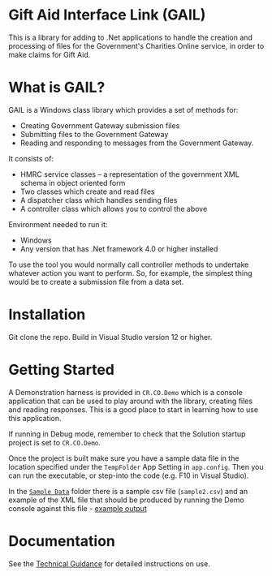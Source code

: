 # Gift Aid Interface Link (GAIL)

This is a library for adding to .Net applications to handle the creation and processing of files for the Government's Charities Online service, in order to make claims for Gift Aid.

# What is GAIL?

GAIL is a Windows class library which provides a set of methods for:
-	Creating Government Gateway submission files 
-	Submitting files to the Government Gateway 
-	Reading and responding to messages from the Government Gateway.

It consists of:
-	HMRC service classes – a representation of the government XML schema in object oriented form
-	Two classes which create and read files
-	A dispatcher class which handles sending files
-	A controller class which allows you to control the above

Environment needed to run it:
-	Windows
-	Any version that has .Net framework 4.0 or higher installed

To use the tool you would normally call controller methods to undertake whatever action you want to perform.  So, for example, the simplest thing would be to create a submission file from a data set.

# Installation

Git clone the repo. Build in Visual Studio version 12 or higher.

# Getting Started

A Demonstration harness is provided in `CR.CO.Demo` which is a console application that can be used to play around with the library, creating files and reading responses. This is a good place to start in learning how to use this application.

If running in Debug mode, remember to check that the Solution startup project is set to `CR.CO.Demo`.

Once the project is built make sure you have a sample data file in the location specified under the `TempFolder` App Setting in `app.config`. Then you can run the executable, or step-into the code (e.g. F10 in Visual Studio). 

In the [`Sample Data`](Documents/sample_data) folder there is a sample csv file (`sample2.csv`) and an example of the XML file that should be produced by running the Demo console against this file - [example output](Documents/sample_data/local_GatewaySubmission_20210514145055.xml)

# Documentation

See the [Technical Guidance](Documents/technical_guidance.md) for detailed instructions on use.

